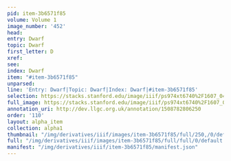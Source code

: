 ```yaml
---
pid: item-3b6571f85
volume: Volume 1
image_number: '452'
head: 
entry: Dwarf
topic: Dwarf
first_letter: D
xref: 
see: 
index: Dwarf
item: "#item-3b6571f85"
unparsed: 
line: 'Entry: Dwarf|Topic: Dwarf|Index: Dwarf|#item-3b6571f85'
selection: https://stacks.stanford.edu/image/iiif/ps974xt6740%2F1607_0451/757,2001,2980,347/full/0/default.jpg
full_image: https://stacks.stanford.edu/image/iiif/ps974xt6740%2F1607_0451/full/full/0/default.jpg
annotation_uri: http://dev.llgc.org.uk/annotation/1508782806250
order: '110'
layout: alpha_item
collection: alpha1
thumbnail: "/img/derivatives/iiif/images/item-3b6571f85/full/250,/0/default.jpg"
full: "/img/derivatives/iiif/images/item-3b6571f85/full/full/0/default.jpg"
manifest: "/img/derivatives/iiif/item-3b6571f85/manifest.json"
---
```

